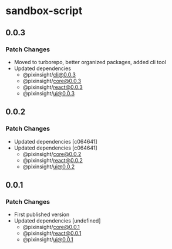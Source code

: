 # sandbox-script

## 0.0.3

### Patch Changes

- Moved to turborepo, better organized packages, added cli tool
- Updated dependencies
  - @pixinsight/cli@0.0.3
  - @pixinsight/core@0.0.3
  - @pixinsight/react@0.0.3
  - @pixinsight/ui@0.0.3

## 0.0.2

### Patch Changes

- Updated dependencies [c064641]
- Updated dependencies [c064641]
  - @pixinsight/core@0.0.2
  - @pixinsight/react@0.0.2
  - @pixinsight/ui@0.0.2

## 0.0.1

### Patch Changes

- First published version
- Updated dependencies [undefined]
  - @pixinsight/core@0.0.1
  - @pixinsight/react@0.0.1
  - @pixinsight/ui@0.0.1
